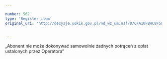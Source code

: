 ```yaml
---

number: 562
type: 'Register item'
original_uri: 'http://decyzje.uokik.gov.pl/nd_wz_um.nsf/0/CFA10FB4C8F59798C12572DD003295DE?OpenDocument'


---
```


„Abonent nie może dokonywać samowolnie żadnych potrąceń z opłat ustalonych przez Operatora”
